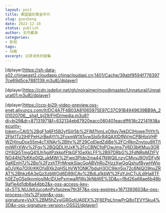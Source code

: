 ```yaml
---
layout: post
title: 黄国盛的黄金年代
slug: guosheng
date: 2022-12-18
status: publish
author: 无尽藏海
categories: 
- 影视
tags:
- 动画
excerpt: 记录消失的剧集
---
```


[dplayer]https://sh-data-s02.chinaeast2.cloudapp.chinacloudapi.cn:1401/Cache/39abf9594f7763977ce69d5ce7881139.m3u8[/dplayer]

[dplayer]https://cdn.jsdelivr.net/gh/noiraimer/mov@master/Unnatural/Unnatural01.m3u8[/dplayer]

[dplayer]https://ccp-bj29-video-preview.oss-enet.aliyuncs.com/lt/DC4A7F4B03A81065975E97C37C91B4949639BB9A_201020706__sha1_bj29/FHD/media.m3u8?di=bj29&dr=87131971&f=632134eb67920eacc060401eacdff618c2214193&security-token=CAIS%2BgF1q6Ft5B2yfSjIr5b%2FIM7hmLxO9qy7ekDClHowe7hYh%2Fbt1Tz2IHFPeHJrBeAYt%2FoxmW1X5vwSlq5rR4QAXlDfNVmCPBHtqVHPWZHInuDox55m4cTXNAr%2BIhr%2F29CoEIedZdjBe%2FCrRknZnytou9XTfimjWFrXWv%2Fgy%2BQQDLItUxK%2FcCBNCfpPOwJms7V6D3bKMuu3OROY6Qi5TmgQ41Uh1jgjtPzkkpfFtkGF1GeXkLFF%2B97DRbG%2FdNRpMZtFVNO44fd7bKKp0lQLukMWr%2Fwq3PIdp2ma447NWQlLnzyCMvvJ9OVDFyN0aKEnH7J%2Bq%2FzxhTPrMnpkSlacGoABVhRoZHzzXwGqQshufBywHWjoaOJVKq7OlXrKKOfxBXk2qH5LhVW1ONK7bduH3OC9ikn5jx72c6NjQO9nuZRAT%2Bhkz6A3eQzSzbWOd6D89iCAv%2BdLa1kbW%2FoYJnCTrJLdlHa8TFh0EZgOSpIknmlosIMclDUePxmwaRfWs3kNbWE%3D&u=f8d26a68ae6b48b9af1e4d1db8a44bb2&x-oss-access-key-id=STS.NUJktUucoAnPxfspzew7th3F7&x-oss-expires=1671393603&x-oss-process=hls%2Fsign&x-oss-signature=VsX%2BM5hZvyiGRGotUA0EX%2F6EPpLhnwPrQ8oTEVY5ku4%3D&x-oss-signature-version=OSS2[/dplayer]
